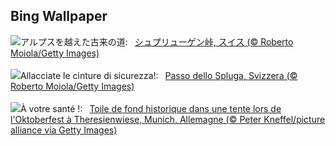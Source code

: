 ## Bing Wallpaper
![](https://www.bing.com/th?id=OHR.SplugenPass_JA-JP0320283828_UHD.jpg&w=1000)アルプスを越えた古来の道:&nbsp;&ensp;[シュプリューゲン峠, スイス (© Roberto Moiola/Getty Images)](https://www.bing.com/th?id=OHR.SplugenPass_JA-JP0320283828_UHD.jpg)
<br><br/>
![](https://www.bing.com/th?id=OHR.SplugenPass_IT-IT3581326681_UHD.jpg&w=1000)Allacciate le cinture di sicurezza!:&nbsp;&ensp;[Passo dello Spluga, Svizzera (© Roberto Moiola/Getty Images)](https://www.bing.com/th?id=OHR.SplugenPass_IT-IT3581326681_UHD.jpg)
<br><br/>
![](https://www.bing.com/th?id=OHR.OktoberfestWorkers_FR-FR0137764412_UHD.jpg&w=1000)À votre santé !:&nbsp;&ensp;[Toile de fond historique dans une tente lors de l'Oktoberfest à Theresienwiese, Munich, Allemagne (© Peter Kneffel/picture alliance via Getty Images)](https://www.bing.com/th?id=OHR.OktoberfestWorkers_FR-FR0137764412_UHD.jpg)
<br><br/>
